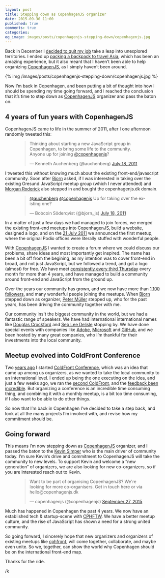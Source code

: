 ```yaml
---
layout: post
title: Stepping down as CopenhagenJS organizer
date: 2015-09-30 11:00
published: true
comments: true
categories:
og_image: images/posts/copenhagenjs-stepping-down/copenhagenjs.jpg
---
```


Back in December I [decided to quit my job](https://kenneth.io/blog/2014/12/12/leaving-citrix-time-for-a-break/) take a leap into unexplored territories. I ended up [packing a backpack to travel Asia](https://kenneth.io/blog/2015/02/22/60-items-for-the-next-many-months-in-asia/), which has been an amazing experience, but it also meant that I haven’t been able to help organizing [CopenhagenJS](http://copenhagenjs.dk), as I simply haven’t been around.

{% img /images/posts/copenhagenjs-stepping-down/copenhagenjs.jpg %}

Now I’m back in Copenhagen, and been putting a bit of thought into how I should be spending my time going forward, and I reached the conclusion that it’s time to step down as [CopenhagenJS](http://copenhagenjs.dk) organizer and pass the baton on.

<!--more-->

## 4 years of fun years with CopenhagenJS

CopenhagenJS came to life in the summer of 2011, after I one afternoon randomly tweeted this:

<figure>
	<blockquote class="twitter-tweet" lang="en"><p lang="en" dir="ltr">Thinking about starting a new JavaScript group in Copenhagen, to bring some life to the community. &#10;&#10;Anyone up for joining <a href="https://twitter.com/copenhagenjs">@copenhagenjs</a>?</p>&mdash; Kenneth Auchenberg (@auchenberg) <a href="https://twitter.com/auchenberg/status/92983442437963776">July 18, 2011</a></blockquote>
	<script async src="//platform.twitter.com/widgets.js" charset="utf-8"></script>
</figure>

I tweeted this without knowing much about the existing front-end/javascript community. Soon after [Bjorn](https://twitter.com/bjorn_js) asked, if I was interested in taking over the existing Oresund JavaScript meetup group (which I never attended) and [Morgan Roderick](https://twitter.com/mrgnrdrck) also stepped in and bought the copenhagenjs.dk domain.

<figure>
	<blockquote class="twitter-tweet" lang="en"><p lang="en" dir="ltr"><a href="https://twitter.com/auchenberg">@auchenberg</a> <a href="https://twitter.com/copenhagenjs">@copenhagenjs</a> Up for taking over the existing one?</p>&mdash; Bobcoin Söderqvist (@bjorn_js) <a href="https://twitter.com/bjorn_js/status/92985688257073152">July 18, 2011</a></blockquote>
	<script async src="//platform.twitter.com/widgets.js" charset="utf-8"></script>
</figure>

In a matter of just a few days we had managed to join forces, we merged the existing front-end meetups into CopenhagenJS, build a website, designed a logo, and on the [21 July 2011](http://copenhagenjs.dk/2011/07/21/hello-copenhagenjs/) we announced the first meetup, where the original Podio offices were literally stuffed with wonderful people.

With [CopenhagenJS](http://copenhagenjs.dk) I wanted to create a forum where we could discuss our problems, share ideas and most importantly get inspired. The name has been a bit off from the begining, as my intention was to cover front-end in broad, and not just JavaScript, but we followed a trend, and got a logo (almost) for free. We have meet [consistently every third Thursday](http://copenhagenjs.dk/past/) every month for more than 4 years, and have managed to build a community around front-end and JavaScript from the ground up.

Over the years our community has grown, and we now have more than [1.100 followers](https://twitter.com/copenhagenjs), and many wonderful people joining the meetups. When [Bjorn](https://twitter.com/bjorn_js) stepped down as organizer, [Peter Müller](https://twitter.com/_munter_) stepped up, who for the past years, has been driving the community together with me.

Our community ins't the biggest community in the world, but we had a fantastic range of speakers. We have had international international names like [Douglas Crockford](http://copenhagenjs.dk/2013/11/06/crockford/) and [Seb Lee Delisle](http://copenhagenjs.dk/2014/05/02/creativejs-demodag-event/) stopping by. We have done special events with companies like [Adobe](http://copenhagenjs.dk/2012/09/26/october-busy-month/), [Microsoft](http://copenhagenjs.dk/2013/01/03/special-future-internet-explorer-event/) and [GitHub](http://copenhagenjs.dk/2013/05/13/github-training-workshop-event/), and we been hosted by many great companies, who I’m thankful for their investments into the local community.

## Meetup evolved into ColdFront Conference

Two [years ago](https://kenneth.io/blog/2014/04/09/introducing-coldfront-conference/) I started [ColdFront Conference](http://coldfrontconf.com), which was an idea that came up among us organizers, as we wanted to take the local community to an international level. I ended up being the one executing on the idea, and just a few weeks ago, we ran the [second ColdFront](http://2015.coldfrontconf.com), and the [feedback been incredible](https://storify.com/auchenberg/coldfront-conference-2015). But organizing a conference is an incredible time consuming thing, and combining it with a monthly meetup, is a bit too time consuming, if I also want to be able to do other things.

So now that I’m back in Copenhagen I’ve decided to take a step back, and look at all the many projects I’m involved with, and revise how my commitment should be.

## Going forward

This means I’m now stepping down as [CopenhagenJS](http://copenhagenjs.dk) organizer, and I passed the baton to the [Kevin Simper](http://twitter.com/kevinsimper) who is the main driver of community today. I’m sure Kevin’s drive and commitment to CopenhagenJS will take the community to new levels. To support Kevin and welcome a “new generation” of organizers, we are also looking for new co-organizers, so if you are interested reach out to Kevin.

<figure>
	<blockquote class="twitter-tweet" lang="en"><p lang="en" dir="ltr">Want to be part of organising CopenhagenJS? We&#39;re looking for more co-organisers. Get in touch here or via hello@copenhagenjs.dk</p>&mdash; copenhagenjs (@copenhagenjs) <a href="https://twitter.com/copenhagenjs/status/648105238516363265">September 27, 2015</a></blockquote>
	<script async src="//platform.twitter.com/widgets.js" charset="utf-8"></script>
</figure>

Much has happened in Copenhagen the past 4 years. We now have an established tech & startup-scene with [CPHFTW](http://cphftw.org). We have a better meetup culture, and the rise of JavaScript has shown a need for a strong united community.

So going forward, I sincerely hope that new organizers and organizers of existing meetups like [cphfront](http://cphfront.com), will come together, collaborate, and maybe even unite. So we, together, can show the world why Copenhagen should be on the international front-end map.


Thanks for the ride.

/k
